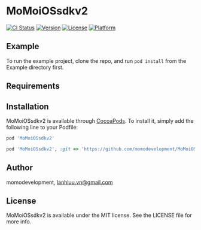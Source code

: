 # MoMoiOSsdkv2

[![CI Status](http://img.shields.io/travis/momodevelopment/MoMoiOSsdkv2.svg?style=flat)](https://travis-ci.org/momodevelopment/MoMoiOSsdkv2)
[![Version](https://img.shields.io/cocoapods/v/MoMoiOSsdkv2.svg?style=flat)](http://cocoapods.org/pods/MoMoiOSsdkv2)
[![License](https://img.shields.io/cocoapods/l/MoMoiOSsdkv2.svg?style=flat)](http://cocoapods.org/pods/MoMoiOSsdkv2)
[![Platform](https://img.shields.io/cocoapods/p/MoMoiOSsdkv2.svg?style=flat)](http://cocoapods.org/pods/MoMoiOSsdkv2)

## Example

To run the example project, clone the repo, and run `pod install` from the Example directory first.

## Requirements

## Installation

MoMoiOSsdkv2 is available through [CocoaPods](http://cocoapods.org). To install
it, simply add the following line to your Podfile:

```ruby
pod 'MoMoiOSsdkv2'
```

```ruby pod project
pod 'MoMoiOSsdkv2', :git => 'https://github.com/momodevelopment/MoMoiOSsdkv2.git',:branch => "master"
```

## Author

momodevelopment, lanhluu.vn@gmail.com

## License

MoMoiOSsdkv2 is available under the MIT license. See the LICENSE file for more info.

